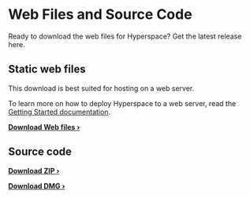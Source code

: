 # Web Files and Source Code

Ready to download the web files for Hyperspace? Get the latest release here.

## Static web files

This download is best suited for hosting on a web server.

To learn more on how to deploy Hyperspace to a web server, read the [Getting Started documentation](../docs/index.md).

**[Download Web files &rsaquo;](https://github.com/hyperspacedev/hyperspace/releases/download/v1.0.0/Hyperspace-1.0.0_static.zip)**

## Source code

**[Download ZIP &rsaquo;](https://github.com/hyperspacedev/hyperspace/archive/v1.0.0.zip)**

**[Download DMG &rsaquo;](https://github.com/hyperspacedev/hyperspace/archive/v1.0.0.tar.gz)**
